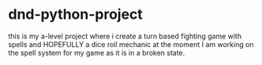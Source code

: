 # dnd-python-project
this is my a-level project where i create a turn based fighting game with spells and HOPEFULLY a dice roll mechanic
at the moment I am working on the spell system for my game as it is in a broken state.
